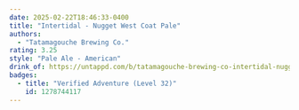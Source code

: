 ```yaml
---
date: 2025-02-22T18:46:33-0400
title: "Intertidal - Nugget West Coat Pale"
authors:
  - "Tatamagouche Brewing Co."
rating: 3.25
style: "Pale Ale - American"
drink_of: https://untappd.com/b/tatamagouche-brewing-co-intertidal-nugget-west-coast-pale/4779074
badges:
  - title: "Verified Adventure (Level 32)"
    id: 1278744117
---
```

